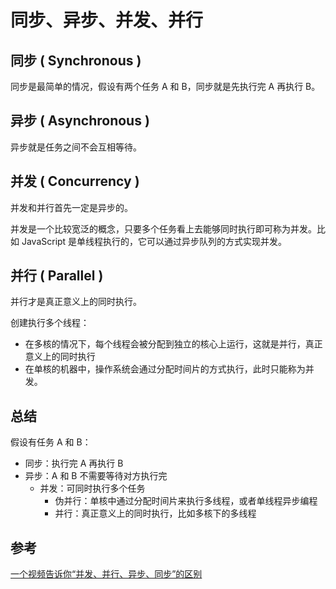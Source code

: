 # 同步、异步、并发、并行

## 同步 ( Synchronous )

同步是最简单的情况，假设有两个任务 A 和 B，同步就是先执行完 A 再执行 B。

## 异步 ( Asynchronous )

异步就是任务之间不会互相等待。

## 并发 ( Concurrency )

并发和并行首先一定是异步的。

并发是一个比较宽泛的概念，只要多个任务看上去能够同时执行即可称为并发。比如 JavaScript 是单线程执行的，它可以通过异步队列的方式实现并发。

## 并行 ( Parallel )

并行才是真正意义上的同时执行。

创建执行多个线程：

- 在多核的情况下，每个线程会被分配到独立的核心上运行，这就是并行，真正意义上的同时执行
- 在单核的机器中，操作系统会通过分配时间片的方式执行，此时只能称为并发。

## 总结

假设有任务 A 和 B：

- 同步：执行完 A 再执行 B
- 异步：A 和 B 不需要等待对方执行完
  - 并发：可同时执行多个任务
    - 伪并行：单核中通过分配时间片来执行多线程，或者单线程异步编程
    - 并行：真正意义上的同时执行，比如多核下的多线程

## 参考

[一个视频告诉你“并发、并行、异步、同步”的区别](https://www.bilibili.com/video/BV17V411e7Ua/)
